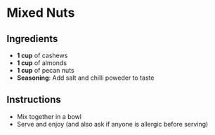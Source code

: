# Mixed Nuts

## Ingredients

- **1 cup** of cashews
- **1 cup** of almonds
- **1 cup** of pecan nuts
- **Seasoning**: Add salt and chilli poweder to taste

## Instructions

- Mix together in a bowl
- Serve and enjoy (and also ask if anyone is allergic before serving)
